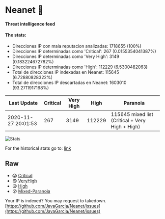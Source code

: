 # Neanet :hocho:
#### Threat intelligence feed
#### The stats:

- Direcciones IP con mala reputacion analizadas: 1718655 (100%)
- Direcciones IP determinadas como 'Critical':  267 (0.0155354041387%)
- Direcciones IP determinadas como 'Very High':  3149 (0.183224672782%)
- Direcciones IP determinadas como 'High':  112229 (6.5300482063)
- Total de direcciones IP indexadas en Neanet:  115645 (6.72880828322%)
- Total de direcciones IP descartadas en Neanet:  1603010 (93.2711917168%)

| Last Update | Critical | Very High | High | Paranoia |
| --- | --- | --- | --- | --- |
| 2020-11-27 20:01:53 | 267 | 3149 | 112229 | 115645 mixed list (Critical + Very High + High)|

![Stats](https://docs.google.com/spreadsheets/d/e/2PACX-1vSnaNMIXVabIpDJjufMlzH7poXnshF3mgd8Is1g9ytUEzVsP5my4Trn8f-xkoLLQ38xpL3HtmUexLo6/pubchart?oid=501124687&format=image)

For the historical stats go to: [link](/stats.csv)
## Raw
- :scream: [Critical](https://raw.githubusercontent.com/JavaGarcia/Neanet/master/blacklists/neanet_critical.txt)
- :fearful: [VeryHigh](https://raw.githubusercontent.com/JavaGarcia/Neanet/master/blacklists/neanet_veryHigh.txtt)
- :frowning: [High](https://raw.githubusercontent.com/JavaGarcia/Neanet/master/blacklists/neanet_high.txt)
- :dizzy_face: [Mixed-Paranoia](https://raw.githubusercontent.com/JavaGarcia/Neanet/master/blacklists/neanet_all.txt)


Your IP is indexed? You may request to takedown. [https://github.com/JavaGarcia/Neanet/issues](https://github.com/JavaGarcia/Neanet/issues)



















































































































































































































































































































































































































































































































































































































































































































































































































































































































































































































































































































































































































































































































































































































































































































































































































































































































































































































































































































































































































































































































































































































































































































































































































































































































































